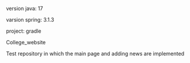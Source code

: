 version java: 17

varsion spring: 3.1.3

project: gradle




College_website

Test repository in which the main page and adding news are implemented
